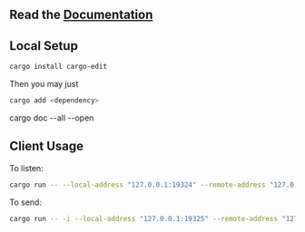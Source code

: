 ## Read the [Documentation](./Documentation.md)

## Local Setup

```bash
cargo install cargo-edit
```

Then you may just
```bash
cargo add <dependency>
```
cargo doc --all --open

## Client Usage

To listen:
```bash
cargo run -- --local-address "127.0.0.1:19324" --remote-address "127.0.0.1:19325"
```

To send:
```bash
cargo run -- -i --local-address "127.0.0.1:19325" --remote-address "127.0.0.1:19324"
```
